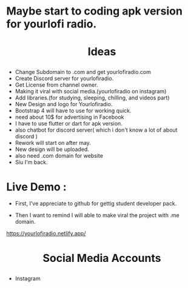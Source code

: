 # Maybe start to coding apk version for yourlofi radio.

# <p align="center">Ideas</p>

- Change Subdomain to .com and get yourlofiradio.com
- Create Discord server for yourlofiradio.
- Get License from channel owner.
- Making it viral with social media.(yourlofiradio on instagram)
- Add libraries.(for studying, sleeping, chilling, and videos part)
- New Design and logo for Yourlofiradio.
- Bootstrap 4 will have to use for working quick.
- need about 10$ for advertising in Facebook
- I have to use flutter or dart for apk version.
- also chatbot for discord server( which i don't know a lot of about discord )
- Rework will start on after may.
- New design will be uploaded.
- also need .com domain for website
- Siu I'm back.

# Live Demo :
 
- First, I've appreciate to github for gettig student developer pack.

- Then I want to remind I will able to make viral the project with .me domain.

https://yourlofiradio.netlify.app/  


# <p align="center">Social Media Accounts</p>
 - Instagram
 